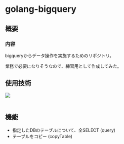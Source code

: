 # golang-bigquery
## 概要
### 内容 
bigqueryからデータ操作を実施するためのリポジトリ。

業務で必要になりそうなので、練習用として作成してみた。

## 使用技術

<img src="https://skillicons.dev/icons?i=go,gcp" /> <br /><br />

## 機能
- 指定したDBのテーブルについて、全SELECT (query)
- テーブルをコピー (copyTable)
